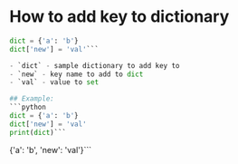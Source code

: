 # How to add key to dictionary

```python
dict = {'a': 'b'}
dict['new'] = 'val'```

- `dict` - sample dictionary to add key to
- `new` - key name to add to dict
- `val` - value to set

## Example: 
```python
dict = {'a': 'b'}
dict['new'] = 'val'
print(dict)```
```
{'a': 'b', 'new': 'val'}```
